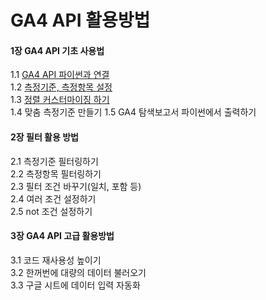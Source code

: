 # GA4 API 활용방법

#### 1장 GA4 API 기초 사용법
1.1 [GA4 API 파이썬과 연결<br>](https://github.com/kunyoungkim/ga4-api/blob/main/ga4_api_basic.ipynb)
1.2 [측정기준, 측정항목 설정<br>](https://github.com/kunyoungkim/ga4-api/blob/main/ga4_demention_metric.ipynb)
1.3 [정렬 커스터마이징 하기<br>](https://github.com/kunyoungkim/ga4-api/blob/main/ga4_orderby.ipynb)
1.4 맞춤 측정기준 만들기
1.5 GA4 탐색보고서 파이썬에서 출력하기<br>

#### 2장 필터 활용 방법
2.1 측정기준 필터링하기<br>
2.2 측정항목 필터링하기<br>
2.3 필터 조건 바꾸기(일치, 포함 등)<br>
2.4 여러 조건 설정하기<br>
2.5 not 조건 설정하기<br>

#### 3장 GA4 API 고급 활용방법
3.1 코드 재사용성 높이기 <br>
3.2 한꺼번에 대량의 데이터 불러오기<br>
3.3 구글 시트에 데이터 입력 자동화

